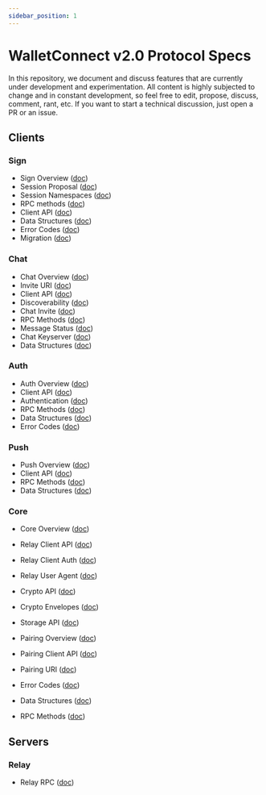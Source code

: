 ```yaml
---
sidebar_position: 1
---
```


# WalletConnect v2.0 Protocol Specs

In this repository, we document and discuss features that are currently under development and experimentation. All content is highly subjected to change and in constant development, so feel free to edit, propose, discuss, comment, rant, etc. If you want to start a technical discussion, just open a PR or an issue.

## Clients

### Sign

- Sign Overview ([doc](clients/sign/README.md))
- Session Proposal ([doc](clients/sign/session-proposal.md))
- Session Namespaces ([doc](clients/sign/session-namespaces.md))
- RPC methods ([doc](clients/sign/rpc-methods.md))
- Client API ([doc](clients/sign/client-api.md))
- Data Structures ([doc](clients/sign/data-structures.md))
- Error Codes ([doc](clients/sign/error-codes.md))
- Migration ([doc](clients/sign/migration.md))

### Chat

- Chat Overview ([doc](clients/chat/README.md))
- Invite URI ([doc](clients/chat/invite-uri.md))
- Client API ([doc](clients/chat/client-api.md))
- Discoverability ([doc](clients/chat/discoverability.md))
- Chat Invite ([doc](clients/chat/chat-invite.md))
- RPC Methods ([doc](clients/chat/rpc-methods.md))
- Message Status ([doc](clients/chat/message-status.md))
- Chat Keyserver ([doc](clients/chat/chat-keyserver.md))
- Data Structures ([doc](clients/chat/data-structures.md))

### Auth

- Auth Overview ([doc](clients/auth/README.md))
- Client API ([doc](clients/auth/client-api.md))
- Authentication ([doc](clients/auth/authentication.md))
- RPC Methods ([doc](clients/auth/rpc-methods.md))
- Data Structures ([doc](clients/auth/data-structures.md))
- Error Codes ([doc](clients/auth/error-codes.md))

### Push

- Push Overview ([doc](clients/push/README.md))
- Client API ([doc](clients/push/client-api.md))
- RPC Methods ([doc](clients/push/rpc-methods.md))
- Data Structures ([doc](clients/push/data-structures.md))

### Core

- Core Overview ([doc](clients/core/README.md))

- Relay Client API ([doc](clients/core/relay/relay-client-api.md))
- Relay Client Auth ([doc](clients/core/relay/relay-client-auth.md))
- Relay User Agent ([doc](clients/core/relay/relay-user-agent.md))

- Crypto API ([doc](clients/core/crypto/crypto-api.md))
- Crypto Envelopes ([doc](clients/core/crypto/crypto-envelopes.md))

- Storage API ([doc](clients/core/storage/storage-api.md))

- Pairing Overview ([doc](clients/core/pairing/README.md))
- Pairing Client API ([doc](clients/core/pairing/pairing-api.md))
- Pairing URI ([doc](clients/core/pairing/pairing-uri.md))
- Error Codes ([doc](clients/core/pairing/error-codes.md))
- Data Structures ([doc](clients/core/pairing/data-structures.md))
- RPC Methods ([doc](clients/core/pairing/rpc-methods.md))

## Servers

### Relay
- Relay RPC ([doc](servers/relay/relay-rpc.md))